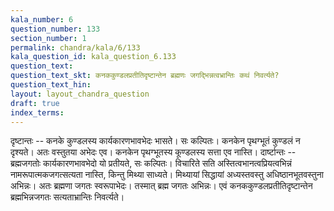 ```yaml
---
kala_number: 6
question_number: 133
section_number: 1
permalink: chandra/kala/6/133
kala_question_id: kala_question_6.133
question_text: 
question_text_skt: कनककुण्डलप्रतीतिदृष्टान्तेन ब्रह्मणः जगद्भिन्नत्वभ्रान्तिः कथं निवर्त्यते?
question_text_hin: 
layout: layout_chandra_question
draft: true
index_terms:
---
```


<!-- skt-start -->
दृष्टान्तः -- कनके कुण्डलस्य कार्यकारणभावभेदः भासते। सः कल्पितः। कनकेन पृथग्भूतं कुण्डलं न दृश्यते। अतः वस्तुतया अभेदः एव। कनकेन पृथग्भूतस्य कूण्डलस्य सत्ता एव नास्ति।
दार्ष्टान्तः -- ब्रह्मजगतोः कार्यकारणभावभेदो यो प्रतीयते, सः कल्पितः। विचारिते सति अस्तित्वभानत्वप्रियत्वभिन्नं नामरूपात्मकजगत्सत्यता नास्ति, किन्तु मिथ्या साध्यते। मिथ्यायां सिद्धायां अध्यस्तवस्तु अधिष्ठानभूतवस्तुना अभिन्नः। अतः ब्रह्मणा जगतः स्वरूपाभेदः। तस्मात् ब्रह्म जगतः अभिन्नः। 
एवं कनककुण्डलप्रतीतिदृष्टान्तेन ब्रह्मभिन्नजगतः सत्यताभ्रान्तिः निवर्त्यते।
<!-- skt-end -->

<!-- eng-start -->
<!-- eng-end -->

